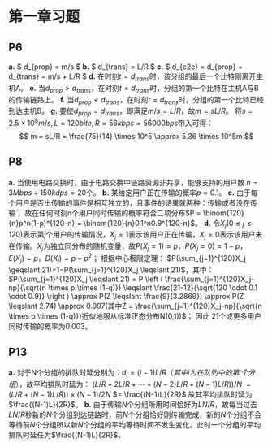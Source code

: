 # 第一章习题

## P6

**a.** $ d_{prop} = m/s $
**b.** $ d_{trans} = L/R $
**c.** $ d_{e2e} = d_{prop} + d_{trans} = m/s + L/R $
**d.** 在时刻$t = d_{trans}$时，该分组的最后一个比特刚离开主机A。
**e.** 当$d_{prop} > d_{trans}$，在时刻$t = d_{trans}$时，分组的第一个比特在主机A与B的传输链路上。
**f.** 当$d_{prop} < d_{trans}$，在时刻$t = d_{trans}$时，分组的第一个比特已经到达主机B。
**g.** 要使$d_{prop} = d_{trans}$，即满足$m/s = L/R$，故$m = sL/R$。
将$s = 2.5 \times 10^8 m/s, L = 120bite, R = 56 kbps = 56000 bps$带入可得：
$$ m = sL/R = \frac{75}{14} \times 10^5  \approx 5.36 \times 10^5m $$

## P8

**a.** 当使用电路交换时，由于电路交换中链路资源非共享，能够支持的用户数 $n = 3Mbps \div 150kdps = 20$个。
**b.** 某给定用户正在传输的概率$p = 0.1$。
**c.** 由于每个用户是否出传输的事件是相互独立的，且事件的结果就两种：传输或者没在传输；
故在任何时刻n个用户同时传输的概率符合二项分布$P = \binom{120}{n}p^n(1-p)^{120-n} = \binom{120}{n}0.1^n0.9^{120-n}$。
**d.** 令$X_j(0 \leqslant j \leqslant 120)$表示第$j$个用户的传输情况，$X_j = 1$表示该用户正在传输，$X_j = 0$表示该用户未在传输。$X_j$为独立同分布的随机变量，故$P(X_j​=1) = p$，$P(X_j=0) = 1-p$，$E(X_j) = p$，$D(X_j) = p-p^2$；
根据中心极限定理：
$P(\sum_{j=1}^{120}X_j \geqslant 21)=1−P(\sum_{j=1}^{120}X_j \leqslant 21)$，其中：
$P(\sum_{j=1}^{120}X_j \leqslant 21) = P \left ( \frac{\sum_{j=1}^{120}X_j-np}{\sqrt{n \times p \times (1-q)}} \leqslant \frac{21-12}{\sqrt{120 \cdot 0.1 \cdot 0.9}} \right ) \approx P(Z \leqslant \frac{9}{3.2869}​) \approx P(Z \leqslant 2.74) \approx 0.997(其中Z = \frac{\sum_{j=1}^{120}X_j-np}{\sqrt{n \times p \times (1-q)}}近似地服从标准正态分布N(0,1))$；
因此 21个或更多用户同时传输的概率为0.003。

## P13
**a.** 对于N个分组的排队时延分别为：$d_i = (i-1)L/R（其中i为在队列中的第i个分组）$，故平均排队时延为：
$(L/R + 2L/R + \cdots + (N-2)L/R + (N-1)L/R)) / N$ 
$= (L/R + (N-1)L/R)) \times (N-1) / 2N$
$= \frac{(N-1)L}{2R}$
故其平均排队时延为$\frac{(N-1)L}{2R}$。
**b.** 由于传输$N$个分组所用时间恰好为$LN/R$，故每当过去$LN/R$秒新的$N$个分组到达链路时，前$N$个分组恰好刚传输完成，新的$N$个分组不会等待前$N$个分组所以新$N$个分组的平均等待时间不发生变化。此时一个分组的平均排队时延任为$\frac{(N-1)L}{2R}$。